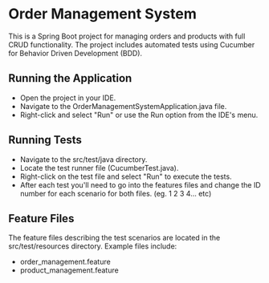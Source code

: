 # Order Management System
This is a Spring Boot project for managing orders and products with full CRUD functionality. The project includes automated tests using Cucumber for Behavior Driven Development (BDD).

## Running the Application
- Open the project in your IDE.
- Navigate to the OrderManagementSystemApplication.java file.
- Right-click and select "Run" or use the Run option from the IDE's menu.

## Running Tests
- Navigate to the src/test/java directory.
- Locate the test runner file (CucumberTest.java).
- Right-click on the test file and select "Run" to execute the tests.
- After each test you'll need to go into the features files and change the ID number for each scenario for both files. (eg. 1 2 3 4... etc)

## Feature Files
The feature files describing the test scenarios are located in the src/test/resources directory. Example files include:

- order_management.feature
- product_management.feature
